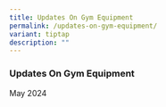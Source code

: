 ```yaml
---
title: Updates On Gym Equipment
permalink: /updates-on-gym-equipment/
variant: tiptap
description: ""
---
```

<h3><strong>Updates On Gym Equipment</strong></h3>
<p>May 2024</p>
<p></p>
